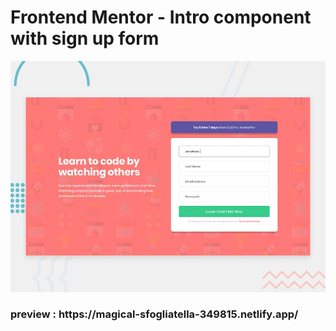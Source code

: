 # Frontend Mentor - Intro component with sign up form

![Design preview for the Intro component with sign up form coding challenge](./design/desktop-preview.jpg)

<h3> preview : https://magical-sfogliatella-349815.netlify.app/
